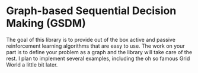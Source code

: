 #  Graph-based Sequential Decision Making (GSDM)

The goal of this library is to provide out of the box active and passive reinforcement learning algorithms that are easy to use. The work on your part is to define your problem as a graph and the library will take care of the rest. I plan to implement several examples, including the oh so famous Grid World a little bit later.

